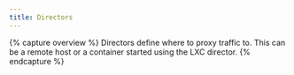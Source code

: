 ```yaml
---
title: Directors
---
```


{% capture overview %}
Directors define where to proxy traffic to. This can be a remote host or a container started using the LXC director.
{% endcapture %}

